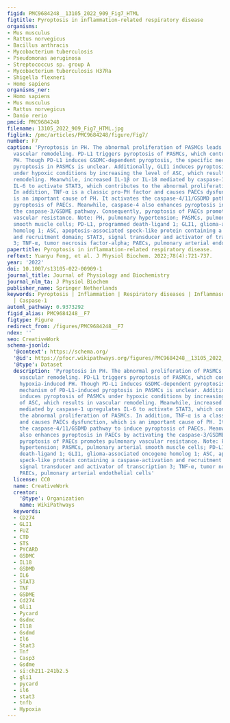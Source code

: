 ```yaml
---
figid: PMC9684248__13105_2022_909_Fig7_HTML
figtitle: Pyroptosis in inflammation-related respiratory disease
organisms:
- Mus musculus
- Rattus norvegicus
- Bacillus anthracis
- Mycobacterium tuberculosis
- Pseudomonas aeruginosa
- Streptococcus sp. group A
- Mycobacterium tuberculosis H37Ra
- Shigella flexneri
- Homo sapiens
organisms_ner:
- Homo sapiens
- Mus musculus
- Rattus norvegicus
- Danio rerio
pmcid: PMC9684248
filename: 13105_2022_909_Fig7_HTML.jpg
figlink: /pmc/articles/PMC9684248/figure/Fig7/
number: F7
caption: 'Pyroptosis in PH. The abnormal proliferation of PASMCs leads to pulmonary
  vascular remodeling. PD-L1 triggers pyroptosis of PASMCs, which contributes to hypoxia-induced
  PH. Though PD-L1 induces GSDMC-dependent pyroptosis, the specific mechanism of PD-L1-induced
  pyroptosis in PASMCs is unclear. Additionally, GLI1 induces pyroptosis of PASMCs
  under hypoxic conditions by increasing the level of ASC, which results in vascular
  remodeling. Meanwhile, increased IL-1β or IL-18 mediated by caspase-1 upregulates
  IL-6 to activate STAT3, which contributes to the abnormal proliferation of PASMCs.
  In addition, TNF-α is a classic pro-PH factor and causes PAECs dysfunction, which
  is an important cause of PH. It activates the caspase-4/11/GSDMD pathway to induce
  pyroptosis of PAECs. Meanwhile, caspase-4 also enhances pyroptosis in PAECs by activating
  the caspase-3/GSDME pathway. Consequently, pyroptosis of PAECs promotes pulmonary
  vascular resistance. Note: PH, pulmonary hypertension; PASMCs, pulmonary arterial
  smooth muscle cells; PD-L1, programmed death-ligand 1; GLI1, glioma-associated oncogene
  homolog 1; ASC, apoptosis-associated speck-like protein containing a caspase-activation
  and recruitment domain; STAT3, signal transducer and activator of transcription
  3; TNF-α, tumor necrosis factor-alpha; PAECs, pulmonary arterial endothelial cells'
papertitle: Pyroptosis in inflammation-related respiratory disease.
reftext: Yuanyu Feng, et al. J Physiol Biochem. 2022;78(4):721-737.
year: '2022'
doi: 10.1007/s13105-022-00909-1
journal_title: Journal of Physiology and Biochemistry
journal_nlm_ta: J Physiol Biochem
publisher_name: Springer Netherlands
keywords: Pyroptosis | Inflammation | Respiratory diseases | Inflammasomes | Gasdermin
  | Caspase-1
automl_pathway: 0.9373292
figid_alias: PMC9684248__F7
figtype: Figure
redirect_from: /figures/PMC9684248__F7
ndex: ''
seo: CreativeWork
schema-jsonld:
  '@context': https://schema.org/
  '@id': https://pfocr.wikipathways.org/figures/PMC9684248__13105_2022_909_Fig7_HTML.html
  '@type': Dataset
  description: 'Pyroptosis in PH. The abnormal proliferation of PASMCs leads to pulmonary
    vascular remodeling. PD-L1 triggers pyroptosis of PASMCs, which contributes to
    hypoxia-induced PH. Though PD-L1 induces GSDMC-dependent pyroptosis, the specific
    mechanism of PD-L1-induced pyroptosis in PASMCs is unclear. Additionally, GLI1
    induces pyroptosis of PASMCs under hypoxic conditions by increasing the level
    of ASC, which results in vascular remodeling. Meanwhile, increased IL-1β or IL-18
    mediated by caspase-1 upregulates IL-6 to activate STAT3, which contributes to
    the abnormal proliferation of PASMCs. In addition, TNF-α is a classic pro-PH factor
    and causes PAECs dysfunction, which is an important cause of PH. It activates
    the caspase-4/11/GSDMD pathway to induce pyroptosis of PAECs. Meanwhile, caspase-4
    also enhances pyroptosis in PAECs by activating the caspase-3/GSDME pathway. Consequently,
    pyroptosis of PAECs promotes pulmonary vascular resistance. Note: PH, pulmonary
    hypertension; PASMCs, pulmonary arterial smooth muscle cells; PD-L1, programmed
    death-ligand 1; GLI1, glioma-associated oncogene homolog 1; ASC, apoptosis-associated
    speck-like protein containing a caspase-activation and recruitment domain; STAT3,
    signal transducer and activator of transcription 3; TNF-α, tumor necrosis factor-alpha;
    PAECs, pulmonary arterial endothelial cells'
  license: CC0
  name: CreativeWork
  creator:
    '@type': Organization
    name: WikiPathways
  keywords:
  - CD274
  - GLI1
  - FUZ
  - CTD
  - STS
  - PYCARD
  - GSDMC
  - IL18
  - GSDMD
  - IL6
  - STAT3
  - TNF
  - GSDME
  - Cd274
  - Gli1
  - Pycard
  - Gsdmc
  - Il18
  - Gsdmd
  - Il6
  - Stat3
  - Tnf
  - Casp3
  - Gsdme
  - si:ch211-241b2.5
  - gli1
  - pycard
  - il6
  - stat3
  - tnfb
  - Hypoxia
---
```

